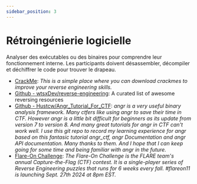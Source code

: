 ```yaml
---
sidebar_position: 3
---
```


# Rétroingénierie logicielle

Analyser des exécutables ou des binaires pour comprendre leur fonctionnement interne. Les participants doivent désassembler, décompiler et déchiffrer le code pour trouver le drapeau.

- [CrackMe](https://crackmes.one/): *This is a simple place where you can download crackmes to improve your reverse engineering skills.*
- [Github - wtsxDev/reverse-engineering](https://github.com/wtsxDev/reverse-engineering): A curated list of awesome reversing resources
- [Github - Hustcw/Angr_Tutorial_For_CTF](https://github.com/Hustcw/Angr_Tutorial_For_CTF): *angr is a very useful binary analysis framework. Many ctfers like using angr to save their time in CTF. However angr is a little bit difficult for beginners as its update from version 7 to version 8. And many great tutorials for angr in CTF can't work well. I use this git repo to record my learning experience for angr based on this fantasic tutorial angr_ctf, angr Documentation and angr API documentation. Many thanks to them. And I hope that I can keep going for some time and being familiar with angr in the future.*
- [Flare-On Challenge](https://flare-on.com/): *The Flare-On Challenge is the FLARE team's annual Capture-the-Flag (CTF) contest. It is a single-player series of Reverse Engineering puzzles that runs for 6 weeks every fall. #flareon11 is launching Sept. 27th 2024 at 8pm EST.*